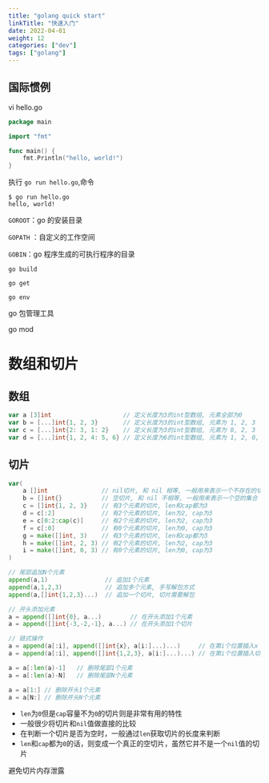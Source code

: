 ```yaml
---
title: "golang quick start"
linkTitle: "快速入门"
date: 2022-04-01
weight: 12
categories: ["dev"]
tags: ["golang"] 
---
```



## 国际惯例



vi hello.go

```go
package main

import "fmt"

func main() {
    fmt.Println("hello, world!")
}
```

执行 `go run hello.go`,命令

```shell
$ go run hello.go 
hello, world!
```



`GOROOT`：go 的安装目录

`GOPATH` ：自定义的工作空间

`GOBIN`：go 程序生成的可执行程序的目录





`go build`

`go get`

`go env`



go 包管理工具



go mod 



# 数组和切片

## 数组

```go
var a [3]int                    // 定义长度为3的int型数组, 元素全部为0
var b = [...]int{1, 2, 3}       // 定义长度为3的int型数组, 元素为 1, 2, 3
var c = [...]int{2: 3, 1: 2}    // 定义长度为3的int型数组, 元素为 0, 2, 3
var d = [...]int{1, 2, 4: 5, 6} // 定义长度为6的int型数组, 元素为 1, 2, 0, 0, 5, 6
```



## 切片

```go
var(
    a []int               // nil切片, 和 nil 相等, 一般用来表示一个不存在的切片
    b = []int{}           // 空切片, 和 nil 不相等, 一般用来表示一个空的集合
    c = []int{1, 2, 3}    // 有3个元素的切片, len和cap都为3
    d = c[:2]             // 有2个元素的切片, len为2, cap为3
    e = c[0:2:cap(c)]     // 有2个元素的切片, len为2, cap为3
    f = c[:0]             // 有0个元素的切片, len为0, cap为3
    g = make([]int, 3)    // 有3个元素的切片, len和cap都为3
    h = make([]int, 2, 3) // 有2个元素的切片, len为2, cap为3
    i = make([]int, 0, 3) // 有0个元素的切片, len为0, cap为3
)   

// 尾部追加N个元素
append(a,1)				   // 追加1个元素
append(a,1,2,3)			   // 追加多个元素, 手写解包方式
append(a,[]int{1,2,3}...)  // 追加一个切片, 切片需要解包

// 开头添加元素
a = append([]int{0}, a...)        // 在开头添加1个元素
a = append([]int{-3,-2,-1}, a...) // 在开头添加1个切片

// 链式操作
a = append(a[:i], append([]int{x}, a[i:]...)...)     // 在第i个位置插入x
a = append(a[:i], append([]int{1,2,3}, a[i:]...)...) // 在第i个位置插入切片

a = a[:len(a)-1]   // 删除尾部1个元素
a = a[:len(a)-N]   // 删除尾部N个元素

a = a[1:] // 删除开头1个元素
a = a[N:] // 删除开头N个元素
```





- `len`为`0`但是`cap`容量不为`0`的切片则是非常有用的特性
- 一般很少将切片和`nil`值做直接的比较
- 在判断一个切片是否为空时，一般通过`len`获取切片的长度来判断
- `len`和`cap`都为`0`的话，则变成一个真正的空切片，虽然它并不是一个`nil`值的切片

避免切片内存泄露

